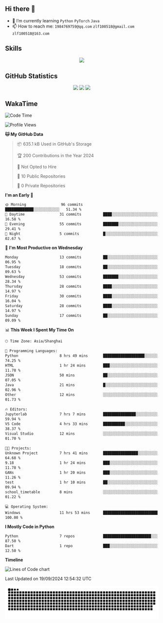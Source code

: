 ## Hi there 👋

- 🌱 I’m currently learning `Python` `PyTorch` `Java`
- 📫 How to reach me: `1984769759@qq.com` `zlf100518@gmail.com` `zlf100518@163.com`

## Skills
<div align="center"> <img src="https://skillicons.dev/icons?i=python,linux,git,github,html,css,js" /> </div>

## GitHub Statistics

<div align="center">
  <img src="https://github-readme-stats.vercel.app/api?username=mrcchenfeng&show_icons=true&theme=tokyonight" />
  <img src="https://github-readme-stats.vercel.app/api/top-langs/?username=mrcchenfeng&show_icons=true&theme=tokyonight" />
  <img src="https://github-readme-activity-graph.vercel.app/graph?username=mrcchenfeng&theme=xcode" />
</div>

## WakaTime

<!--START_SECTION:waka-->
![Code Time](http://img.shields.io/badge/Code%20Time-100%20hrs%2046%20mins-blue)

![Profile Views](http://img.shields.io/badge/Profile%20Views-3-blue)

**🐱 My GitHub Data** 

> 📦 635.1 kB Used in GitHub's Storage 
 > 
> 🏆 200 Contributions in the Year 2024
 > 
> 🚫 Not Opted to Hire
 > 
> 📜 10 Public Repositories 
 > 
> 🔑 0 Private Repositories 
 > 
**I'm an Early 🐤** 

```text
🌞 Morning                96 commits          █████████████░░░░░░░░░░░░   51.34 % 
🌆 Daytime                31 commits          ████░░░░░░░░░░░░░░░░░░░░░   16.58 % 
🌃 Evening                55 commits          ███████░░░░░░░░░░░░░░░░░░   29.41 % 
🌙 Night                  5 commits           █░░░░░░░░░░░░░░░░░░░░░░░░   02.67 % 
```
📅 **I'm Most Productive on Wednesday** 

```text
Monday                   13 commits          ██░░░░░░░░░░░░░░░░░░░░░░░   06.95 % 
Tuesday                  18 commits          ██░░░░░░░░░░░░░░░░░░░░░░░   09.63 % 
Wednesday                53 commits          ███████░░░░░░░░░░░░░░░░░░   28.34 % 
Thursday                 28 commits          ████░░░░░░░░░░░░░░░░░░░░░   14.97 % 
Friday                   30 commits          ████░░░░░░░░░░░░░░░░░░░░░   16.04 % 
Saturday                 28 commits          ████░░░░░░░░░░░░░░░░░░░░░   14.97 % 
Sunday                   17 commits          ██░░░░░░░░░░░░░░░░░░░░░░░   09.09 % 
```


📊 **This Week I Spent My Time On** 

```text
🕑︎ Time Zone: Asia/Shanghai

💬 Programming Languages: 
Python                   8 hrs 49 mins       ███████████████████░░░░░░   74.25 % 
HTML                     1 hr 24 mins        ███░░░░░░░░░░░░░░░░░░░░░░   11.78 % 
JSON                     50 mins             ██░░░░░░░░░░░░░░░░░░░░░░░   07.05 % 
Java                     21 mins             █░░░░░░░░░░░░░░░░░░░░░░░░   02.96 % 
Other                    12 mins             ░░░░░░░░░░░░░░░░░░░░░░░░░   01.73 % 

🔥 Editors: 
Jupyterlab               7 hrs 7 mins        ███████████████░░░░░░░░░░   59.94 % 
VS Code                  4 hrs 33 mins       ██████████░░░░░░░░░░░░░░░   38.37 % 
Visual Studio            12 mins             ░░░░░░░░░░░░░░░░░░░░░░░░░   01.70 % 

🐱‍💻 Projects: 
Unknown Project          7 hrs 41 mins       ████████████████░░░░░░░░░   64.68 % 
9.18                     1 hr 24 mins        ███░░░░░░░░░░░░░░░░░░░░░░   11.78 % 
GANs                     1 hr 20 mins        ███░░░░░░░░░░░░░░░░░░░░░░   11.26 % 
test                     1 hr 10 mins        ██░░░░░░░░░░░░░░░░░░░░░░░   09.94 % 
school_timetable         8 mins              ░░░░░░░░░░░░░░░░░░░░░░░░░   01.22 % 

💻 Operating System: 
Windows                  11 hrs 53 mins      █████████████████████████   100.00 % 
```

**I Mostly Code in Python** 

```text
Python                   7 repos             ██████████████████████░░░   87.50 % 
Dart                     1 repo              ███░░░░░░░░░░░░░░░░░░░░░░   12.50 % 
```



**Timeline**

![Lines of Code chart](https://raw.githubusercontent.com/mrcchenfeng/mrcchenfeng/main/assets/bar_graph.png)


 Last Updated on 19/09/2024 12:54:32 UTC
<!--END_SECTION:waka-->

<div align="center"><img src="./assets/github-snake-dark.svg" /></div>
